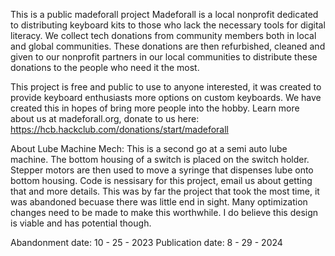 This is a public madeforall project Madeforall is a local nonprofit dedicated to distributing keyboard kits to those who lack the necessary tools for digital literacy. We collect tech donations from community members both in local and global communities. These donations are then refurbished, cleaned and given to our nonprofit partners in our local communities to distribute these donations to the people who need it the most.

This project is free and public to use to anyone interested, it was created to provide keyboard enthusiasts more options on custom keyboards. We have created this in hopes of bring more people into the hobby. Learn more about us at madeforall.org, donate to us here: https://hcb.hackclub.com/donations/start/madeforall

About Lube Machine Mech: This is a second go at a semi auto lube machine. The bottom housing of a switch is placed on the switch holder. Stepper motors are then used to move a syringe that dispenses lube onto bottom housing. Code is nessisary for this project, email us about getting that and more details. This was by far the project that took the most time, it was abandoned becuase there was little end in sight. Many optimization changes need to be made to make this worthwhile. I do believe this design is viable and has potential though.

Abandonment date: 10 - 25 - 2023 Publication date: 8 - 29 - 2024
